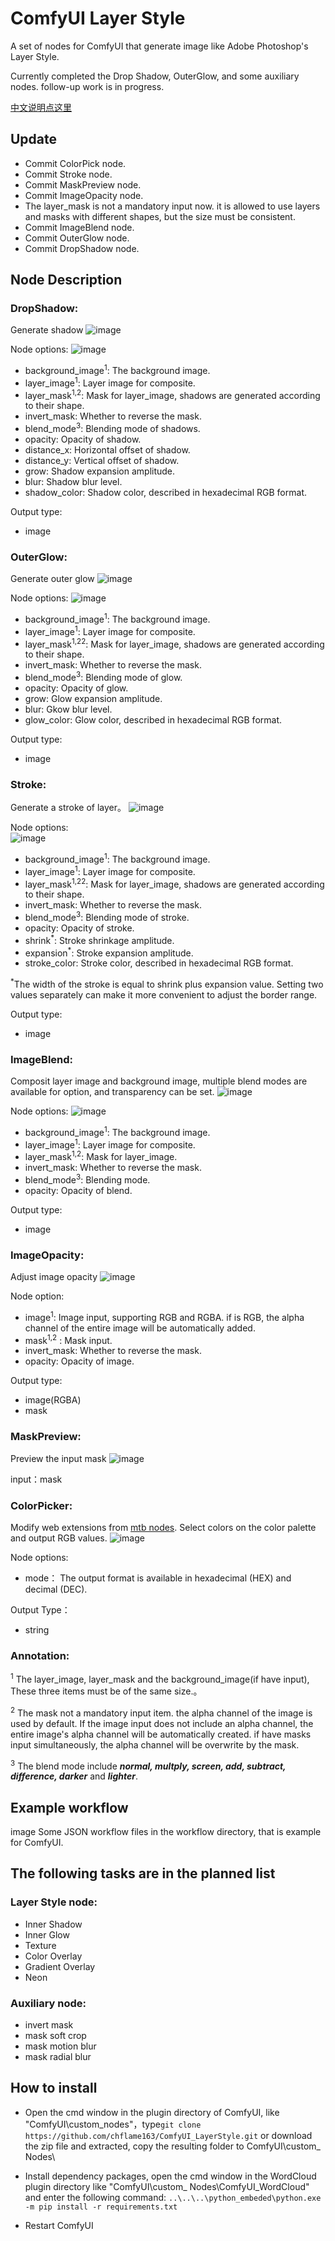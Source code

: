 # ComfyUI Layer Style
A set of nodes for ComfyUI that generate image like Adobe Photoshop's Layer Style.

Currently completed the Drop Shadow, OuterGlow, and some auxiliary nodes. follow-up work is in progress.

[中文说明点这里](./README_CN.MD)

## Update
* Commit ColorPick node.
* Commit Stroke node.
* Commit MaskPreview node.
* Commit ImageOpacity node.
* The layer_mask is not a mandatory input now. it is allowed to use layers and masks with different shapes, but the size must be consistent.
* Commit ImageBlend node.
* Commit OuterGlow node.
* Commit DropShadow node.

## Node Description

### DropShadow:
Generate shadow
![image](image/drop_shadow_example.png)


Node options:
![image](image/drop_shadow_node.png)
* background_image<sup>1</sup>: The background image.
* layer_image<sup>1</sup>: Layer image for composite.
* layer_mask<sup>1,2</sup>: Mask for layer_image, shadows are generated according to their shape.
* invert_mask: Whether to reverse the mask.
* blend_mode<sup>3</sup>: Blending mode of shadows.
* opacity: Opacity of shadow.
* distance_x: Horizontal offset of shadow.
* distance_y: Vertical offset of shadow.
* grow: Shadow expansion amplitude.
* blur: Shadow blur level.
* shadow_color: Shadow color, described in hexadecimal RGB format.

Output type:
* image


### OuterGlow:
Generate outer glow
![image](image/outer_glow_example.png)

Node options:
![image](image/outer_glow_node.png)
* background_image<sup>1</sup>: The background image.
* layer_image<sup>1</sup>: Layer image for composite.
* layer_mask<sup>1,2</sup><sup>2</sup>: Mask for layer_image, shadows are generated according to their shape.
* invert_mask: Whether to reverse the mask.
* blend_mode<sup>3</sup>: Blending mode of glow.
* opacity: Opacity of glow.
* grow: Glow expansion amplitude.
* blur: Gkow blur level.
* glow_color: Glow color, described in hexadecimal RGB format.


Output type:
* image

### Stroke:
Generate a stroke of layer。
![image](image/stroke_example.png)

Node options:   
![image](image/stroke_node.png)
* background_image<sup>1</sup>: The background image.
* layer_image<sup>1</sup>: Layer image for composite.
* layer_mask<sup>1,2</sup><sup>2</sup>: Mask for layer_image, shadows are generated according to their shape.
* invert_mask: Whether to reverse the mask.
* blend_mode<sup>3</sup>: Blending mode of stroke.
* opacity: Opacity of stroke.
* shrink<sup>*</sup>: Stroke shrinkage amplitude.
* expansion<sup>*</sup>: Stroke expansion amplitude.
* stroke_color: Stroke color, described in hexadecimal RGB format.

<sup>*</sup>The width of the stroke is equal to shrink plus expansion value. Setting two values separately can make it more convenient to adjust the border range.

Output type:
* image

### ImageBlend:
Composit  layer image and background image, multiple blend modes are available for option, and transparency can be set.
![image](image/image_blend_example.png)

Node options:
![image](image/image_blend_node.png)
* background_image<sup>1</sup>: The background image.
* layer_image<sup>1</sup>: Layer image for composite.
* layer_mask<sup>1,2</sup>: Mask for layer_image.
* invert_mask: Whether to reverse the mask.
* blend_mode<sup>3</sup>: Blending mode.
* opacity: Opacity of blend.

Output type:
* image

### ImageOpacity:
Adjust image opacity
![image](image/image_opacity_example.png)

Node option:   
* image<sup>1</sup>: Image input, supporting RGB and RGBA. if is RGB, the alpha channel of the entire image will be automatically added.
* mask<sup>1,2</sup> : Mask input.
* invert_mask: Whether to reverse the mask.
* opacity: Opacity of image.

Output type:
* image(RGBA)
* mask


### MaskPreview:
Preview the input mask
![image](image/mask_preview_example.png)

input：mask

### ColorPicker:
Modify web extensions from [mtb nodes](https://github.com/melMass/comfy_mtb). Select colors on the color palette and output RGB values.
![image](image/color_picker.png)

Node options:
* mode： The output format is available in hexadecimal (HEX) and decimal (DEC).  

Output Type： 
* string


### Annotation:
<sup>1</sup>  The layer_image, layer_mask and the background_image(if have input), These three items must be of the same size.。

<sup>2</sup>  The mask not a mandatory input item. the alpha channel of the image is used by default. If the image input does not include an alpha channel, the entire image's alpha channel will be automatically created. if have masks input simultaneously, the alpha channel will be overwrite by the mask.

<sup>3</sup>  The blend mode include **_normal, multply, screen, add, subtract, difference, darker_** and **_lighter_**.

## Example workflow
image Some JSON workflow files in the workflow directory, that is example for ComfyUI.

## The following tasks are in the planned list
### Layer Style node:
* Inner Shadow
* Inner Glow
* Texture
* Color Overlay
* Gradient Overlay
* Neon
### Auxiliary node:
* invert mask
* mask soft crop
* mask motion blur
* mask radial blur


## How to install 

* Open the cmd window in the plugin directory of ComfyUI, like "ComfyUI\custom_nodes\"，type```git clone https://github.com/chflame163/ComfyUI_LayerStyle.git```
or download the zip file and extracted, copy the resulting folder to ComfyUI\custom_ Nodes\

* Install dependency packages, open the cmd window in the WordCloud plugin directory like "ComfyUI\custom_ Nodes\ComfyUI_WordCloud" and enter the following command:
```..\..\..\python_embeded\python.exe -m pip install -r requirements.txt```

* Restart ComfyUI
